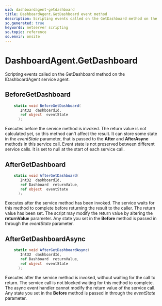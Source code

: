 ```yaml
---
uid: dashboardagent-getdashboard
title: DashboardAgent.GetDashboard event method
description: Scripting events called on the GetDashboard method on the DashboardAgent service agent.
so.generated: true
keywords: netserver scripting
so.topic: reference
so.envir: onsite
---
```

# DashboardAgent.GetDashboard

Scripting events called on the <see cref='M:IDashboardAgent.GetDashboard'>GetDashboard</see> method on the <see cref='IDashboardAgent'>IDashboardAgent</see>  service agent.

## BeforeGetDashboard
```cs
    static void BeforeGetDashboard(
       Int32  dashboardId,
       ref object  eventState
      );
```
Executes before the service method is invoked.
The return value is not calculated yet, so this method can't affect the result.
It can store some state in the *eventState* parameter, that is passed to the **After** and **AfterAsync** methods in this service call.
Event state is not preserved between different service calls. It is set to null at the start of each service call.
## AfterGetDashboard
```cs
    static void AfterGetDashboard(
       Int32  dashboardId,
       ref Dashboard  returnValue,
       ref object  eventState
      );
```
Executes after the service method has been invoked. The service waits for this method to complete before returning the result to the caller.
The return value has been set. The script may modify the return value by altering the **returnValue** parameter.
Any state you set in the **Before** method is passed in through the *eventState* parameter.
## AfterGetDashboardAsync
```cs
    static void AfterGetDashboardAsync(
       Int32  dashboardId,
       ref Dashboard  returnValue,
       ref object  eventState
      );
```
Executes after the service method is invoked, without waiting for the call to return.
The service call is not blocked waiting for this method to complete.
The async event handler cannot modify the return value of the service call.
Any state you set in the **Before** method is passed in through the *eventState* parameter.

